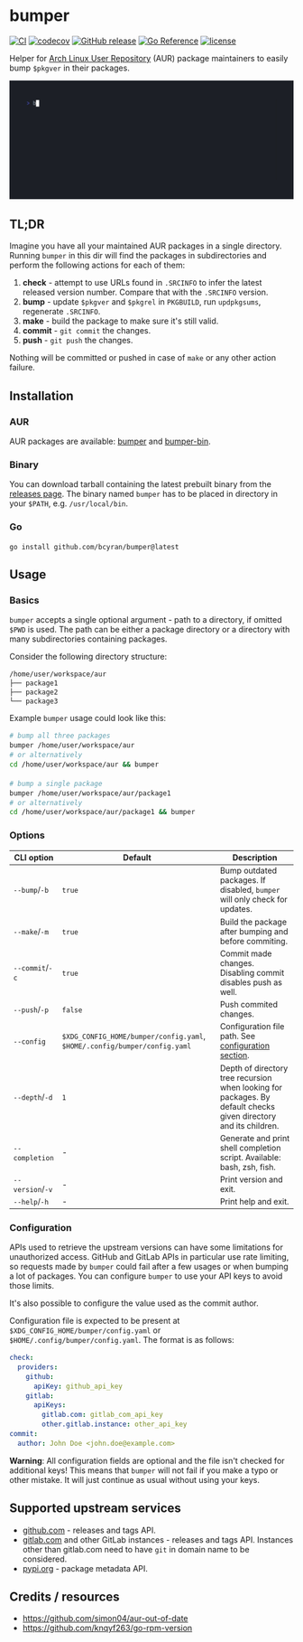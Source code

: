 # bumper
[![CI](https://github.com/bcyran/bumper/actions/workflows/test.yml/badge.svg?branch=master)](https://github.com/bcyran/bumper/actions/workflows/test.yml)
[![codecov](https://codecov.io/github/bcyran/bumper/branch/master/graph/badge.svg?token=GCRN2996B0)](https://codecov.io/github/bcyran/bumper)
[![GitHub release](https://img.shields.io/github/v/release/bcyran/bumper)](https://github.com/bcyran/bumper/releases/latest)
[![Go Reference](https://pkg.go.dev/badge/github.com/bcyran/bumper.svg)](https://pkg.go.dev/github.com/bcyran/bumper)
[![license](https://img.shields.io/github/license/bcyran/bumper)](https://github.com/bcyran/bumper/blob/master/LICENSE)

Helper for [Arch Linux User Repository](https://aur.archlinux.org/) (AUR) package maintainers to easily bump `$pkgver` in their packages.

![bumper demo gif](./demo.gif)

## TL;DR
Imagine you have all your maintained AUR packages in a single directory.
Running `bumper` in this dir will find the packages in subdirectories and perform the following actions for each of them:
1. **check** - attempt to use URLs found in `.SRCINFO` to infer the latest released version number.
  Compare that with the `.SRCINFO` version.
2. **bump** - update `$pkgver` and `$pkgrel` in `PKGBUILD`, run `updpkgsums`, regenerate `.SRCINFO`.
3. **make** - build the package to make sure it's still valid.
4. **commit** - `git commit` the changes.
5. **push** - `git push` the changes.

Nothing will be committed or pushed in case of `make` or any other action failure.

## Installation
### AUR
AUR packages are available: [bumper](https://aur.archlinux.org/packages/bumper) and [bumper-bin](https://aur.archlinux.org/packages/bumper-bin).

### Binary
You can download tarball containing the latest prebuilt binary from the [releases page](https://github.com/bcyran/bumper/releases).
The binary named `bumper` has to be placed in directory in your `$PATH`, e.g. `/usr/local/bin`.

### Go
```
go install github.com/bcyran/bumper@latest
```

## Usage
### Basics
`bumper` accepts a single optional argument - path to a directory, if omitted `$PWD` is used.
The path can be either a package directory or a directory with many subdirectories containing packages.

Consider the following directory structure:
```
/home/user/workspace/aur
├── package1
├── package2
└── package3
```
Example `bumper` usage could look like this:
```bash
# bump all three packages
bumper /home/user/workspace/aur
# or alternatively
cd /home/user/workspace/aur && bumper

# bump a single package
bumper /home/user/workspace/aur/package1
# or alternatively
cd /home/user/workspace/aur/package1 && bumper
```

### Options
| CLI option       | Default                                                                   | Description                                                                                                      |
| ------------     | ---------                                                                 | -------------                                                                                                    |
| `--bump`/`-b`    | `true`                                                                    | Bump outdated packages. If disabled, `bumper` will only check for updates.                                       |
| `--make`/`-m`    | `true`                                                                    | Build the package after bumping and before commiting.                                                            |
| `--commit`/`-c`  | `true`                                                                    | Commit made changes. Disabling commit disables push as well.                                                     |
| `--push`/`-p`    | `false`                                                                   | Push commited changes.                                                                                           |
| `--config`       | `$XDG_CONFIG_HOME/bumper/config.yaml`, `$HOME/.config/bumper/config.yaml` | Configuration file path. See [configuration section](#configuration).                                            |
| `--depth`/`-d`   | `1`                                                                       | Depth of directory tree recursion when looking for packages. By default checks given directory and its children. |
| `--completion`   | -                                                                         | Generate and print shell completion script. Available: bash, zsh, fish.                                          |
| `--version`/`-v` | -                                                                         | Print version and exit.                                                                                          |
| `--help`/`-h`    | -                                                                         | Print help and exit.                                                                                             |

### Configuration
APIs used to retrieve the upstream versions can have some limitations for unauthorized access.
GitHub and GitLab APIs in particular use rate limiting, so requests made by `bumper` could fail after a few usages or when bumping a lot of packages.
You can configure `bumper` to use your API keys to avoid those limits.

It's also possible to configure the value used as the commit author.

Configuration file is expected to be present at `$XDG_CONFIG_HOME/bumper/config.yaml` or `$HOME/.config/bumper/config.yaml`.
The format is as follows:
```yaml
check:
  providers:
    github:
      apiKey: github_api_key
    gitlab:
      apiKeys:
        gitlab.com: gitlab_com_api_key
        other.gitlab.instance: other_api_key
commit:
  author: John Doe <john.doe@example.com>
```
**Warning**: All configuration fields are optional and the file isn't checked for additional keys!
This means that `bumper` will not fail if you make a typo or other mistake.
It will just continue as usual without using your keys.

## Supported upstream services
- [github.com](https://github.com) - releases and tags API.
- [gitlab.com](https://gitlab.com) and other GitLab instances - releases and tags API.
  Instances other than gitlab.com need to have `git` in domain name to be considered.
- [pypi.org](https://pypi.org) - package metadata API.

## Credits / resources
- https://github.com/simon04/aur-out-of-date
- https://github.com/knqyf263/go-rpm-version

